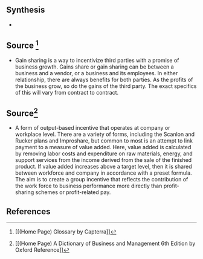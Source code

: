 ## Synthesis
- 
## Source [^1]
- Gain sharing is a way to incentivize third parties with a promise of business growth. Gains share or gain sharing can be between a business and a vendor, or a business and its employees. In either relationship, there are always benefits for both parties. As the profits of the business grow, so do the gains of the third party. The exact specifics of this will vary from contract to contract.
## Source[^2]
- A form of output-based incentive that operates at company or workplace level. There are a variety of forms, including the Scanlon and Rucker plans and Improshare, but common to most is an attempt to link payment to a measure of value added. Here, value added is calculated by removing labor costs and expenditure on raw materials, energy, and support services from the income derived from the sale of the finished product. If value added increases above a target level, then it is shared between workforce and company in accordance with a preset formula. The aim is to create a group incentive that reflects the contribution of the work force to business performance more directly than profit-sharing schemes or profit-related pay.
## References

[^1]: [[(Home Page) Glossary by Capterra]]
[^2]: [[(Home Page) A Dictionary of Business and Management 6th Edition by Oxford Reference]]